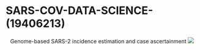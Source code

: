 # SARS-COV-DATA-SCIENCE-(19406213)
<p align="center">
 Genome-based SARS-2 incidence estimation and case ascertainment
<img src=https://user-images.githubusercontent.com/61587650/192600575-14bbdd9c-467f-4073-9904-0848196c4e93.png>
  </p>
